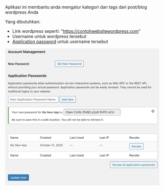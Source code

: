 Aplikasi ini membantu anda mengatur kategori dan tags dari post/blog wordpress Anda


Yang dibutuhkan:
- Link wordpress seperti: "https://contohwebsitewordpress.com"
- Username untuk wordpress tersebut
- [Application password](https://make.wordpress.org/core/2020/11/05/application-passwords-integration-guide/) untuk username tersebut

![Application password](src/app_pass.png)
